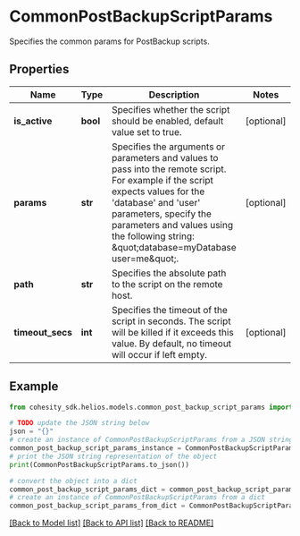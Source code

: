# CommonPostBackupScriptParams

Specifies the common params for PostBackup scripts.

## Properties

Name | Type | Description | Notes
------------ | ------------- | ------------- | -------------
**is_active** | **bool** | Specifies whether the script should be enabled, default value set to true. | [optional] 
**params** | **str** | Specifies the arguments or parameters and values to pass into the remote script. For example if the script expects values for the &#39;database&#39; and &#39;user&#39; parameters, specify the parameters and values using the following string: \&quot;database&#x3D;myDatabase user&#x3D;me\&quot;. | [optional] 
**path** | **str** | Specifies the absolute path to the script on the remote host. | 
**timeout_secs** | **int** | Specifies the timeout of the script in seconds. The script will be killed if it exceeds this value. By default, no timeout will occur if left empty. | [optional] 

## Example

```python
from cohesity_sdk.helios.models.common_post_backup_script_params import CommonPostBackupScriptParams

# TODO update the JSON string below
json = "{}"
# create an instance of CommonPostBackupScriptParams from a JSON string
common_post_backup_script_params_instance = CommonPostBackupScriptParams.from_json(json)
# print the JSON string representation of the object
print(CommonPostBackupScriptParams.to_json())

# convert the object into a dict
common_post_backup_script_params_dict = common_post_backup_script_params_instance.to_dict()
# create an instance of CommonPostBackupScriptParams from a dict
common_post_backup_script_params_from_dict = CommonPostBackupScriptParams.from_dict(common_post_backup_script_params_dict)
```
[[Back to Model list]](../README.md#documentation-for-models) [[Back to API list]](../README.md#documentation-for-api-endpoints) [[Back to README]](../README.md)


